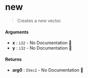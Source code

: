 # new

>  Creates a new vector.

#### Arguments

- **x** : `i32` \- No Documentation 🚧
- **y** : `i32` \- No Documentation 🚧

#### Returns

- **arg0** : `IVec2` \- No Documentation 🚧